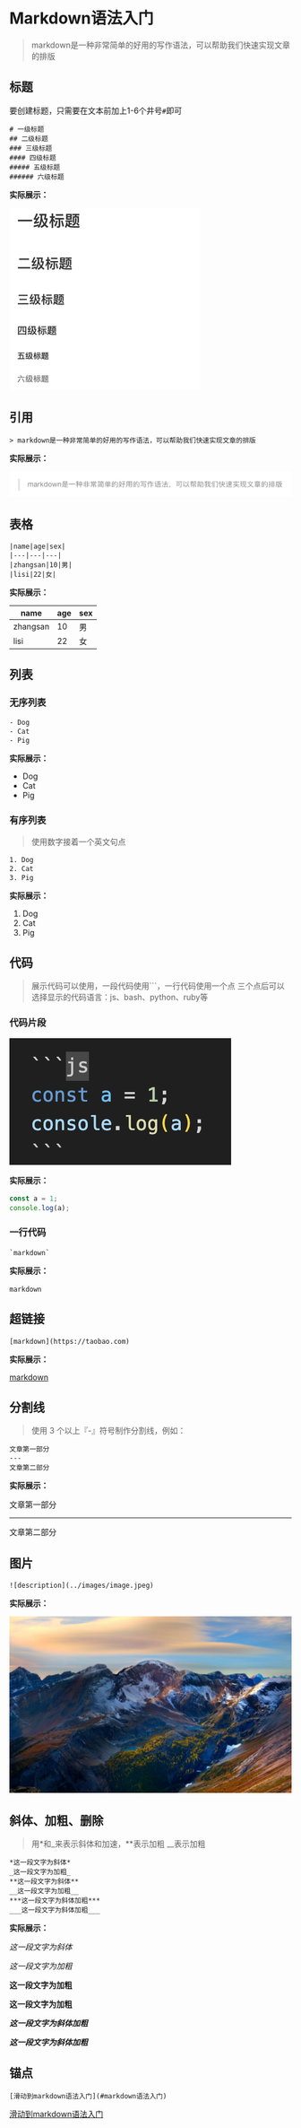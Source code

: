 # Markdown语法入门

> markdown是一种非常简单的好用的写作语法，可以帮助我们快速实现文章的排版

## 标题

要创建标题，只需要在文本前加上1-6个井号`#`即可

```
# 一级标题
## 二级标题
### 三级标题
#### 四级标题
##### 五级标题
###### 六级标题
```
**实际展示：**

![description](../images/md-title.png)

## 引用

```
> markdown是一种非常简单的好用的写作语法，可以帮助我们快速实现文章的排版
```

**实际展示：**

![description](../images/md-description.png)

## 表格

```
|name|age|sex|
|---|---|---|
|zhangsan|10|男|
|lisi|22|女|
```

**实际展示：**

|name|age|sex|
|---|---|---|
|zhangsan|10|男|
|lisi|22|女|

## 列表

### 无序列表

```
- Dog
- Cat
- Pig
```
**实际展示：**

- Dog
- Cat
- Pig

### 有序列表

> 使用数字接着一个英文句点

```
1. Dog
2. Cat
3. Pig
```
**实际展示：**

1. Dog
2. Cat
3. Pig

## 代码

> 展示代码可以使用，一段代码使用```，一行代码使用一个点
> 三个点后可以选择显示的代码语言：js、bash、python、ruby等

### 代码片段

![Code](../images/code.png)

**实际展示：**

```js
const a = 1;
console.log(a);
```

### 一行代码

```
`markdown`
```

**实际展示：**

`markdown`

## 超链接
```
[markdown](https://taobao.com)
```
**实际展示：**

[markdown](https://taobao.com)

## 分割线

> 使用 3 个以上『-』符号制作分割线，例如：

```
文章第一部分
---
文章第二部分
```

**实际展示：**

文章第一部分

-----

文章第二部分

## 图片

```
![description](../images/image.jpeg)
```
**实际展示：**

![description](../images/image.jpeg)


## 斜体、加粗、删除

> 用*和_来表示斜体和加速，**表示加粗 __表示加粗

```
*这一段文字为斜体*
_这一段文字为加粗_
**这一段文字为斜体**
__这一段文字为加粗__
***这一段文字为斜体加粗***
___这一段文字为斜体加粗___
```

**实际展示：**

*这一段文字为斜体*

_这一段文字为加粗_

**这一段文字为加粗**

__这一段文字为加粗__

***这一段文字为斜体加粗***

___这一段文字为斜体加粗___

## 锚点

```
[滑动到markdown语法入门](#markdown语法入门)
```

[滑动到markdown语法入门](#markdown语法入门)